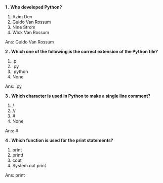 <strong> <p> 1 . Who developed Python? </p> </strong>
<ol> 
  <li>Azim Den</li>
  <li>Guido Van Rossum</li>
  <li>Nine Strom</li>
  <li>Wick Van Rossum</li>
</ol>
  <p>Ans: Guido Van Rossum </p>
  
  <strong> <p> 2 . Which one of the following is the correct extension of the Python file? </p> </strong>
<ol> 
  <li>.p</li>
  <li>.py</li>
  <li>.python</li>
  <li>None</li>
</ol>
  <p>Ans: .py </p>
  
  <strong> <p> 3 . Which character is used in Python to make a single line comment? </p> </strong>
<ol> 
  <li>/</li>
  <li>//</li>
  <li>#</li>
  <li>None</li>
</ol>
  <p>Ans: # </p>
  
  <strong> <p> 4 . Which function is used for the print statements? </p> </strong>
<ol> 
  <li>print</li>
  <li>printf</li>
  <li>cout</li>
  <li>System.out.print</li>
</ol>
  <p>Ans: print </p>
